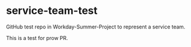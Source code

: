 # service-team-test
GitHub test repo in Workday-Summer-Project to represent a service team.

This is a test for prow PR.